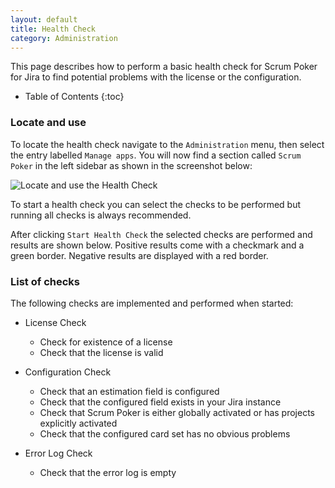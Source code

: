 ```yaml
---
layout: default
title: Health Check
category: Administration
---
```


This page describes how to perform a basic health check for Scrum Poker for Jira to find potential problems with the license or the configuration.

* Table of Contents
{:toc}

### Locate and use

To locate the health check navigate to the `Administration` menu, then select the entry labelled `Manage apps`.
You will now find a section called `Scrum Poker` in the left sidebar as shown in the screenshot below:

![Locate and use the Health Check](/images/health-check-locate-and-use.png)

To start a health check you can select the checks to be performed but running all checks is always recommended.

After clicking `Start Health Check` the selected checks are performed and results are shown below.
Positive results come with a checkmark and a green border.
Negative results are displayed with a red border.

### List of checks

The following checks are implemented and performed when started:

* License Check
  * Check for existence of a license
  * Check that the license is valid

* Configuration Check
  * Check that an estimation field is configured
  * Check that the configured field exists in your Jira instance
  * Check that Scrum Poker is either globally activated or has projects explicitly activated
  * Check that the configured card set has no obvious problems

* Error Log Check
  * Check that the error log is empty
